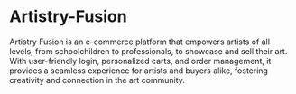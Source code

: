 # Artistry-Fusion
Artistry Fusion is an e-commerce platform that empowers artists of all levels, from schoolchildren to professionals, to showcase and sell their art. With user-friendly login, personalized carts, and order management, it provides a seamless experience for artists and buyers alike, fostering creativity and connection in the art community.
